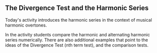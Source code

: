 ## The Divergence Test and the Harmonic Series

Today's activity introduces the harmonic series in the context of musical harmonic overtones.  

In the activity students compare the harmonic and alternating harmonic series numerically.  There are also additional examples that point to the ideas of the Divergence Test (nth term test), and the comparison tests.  
